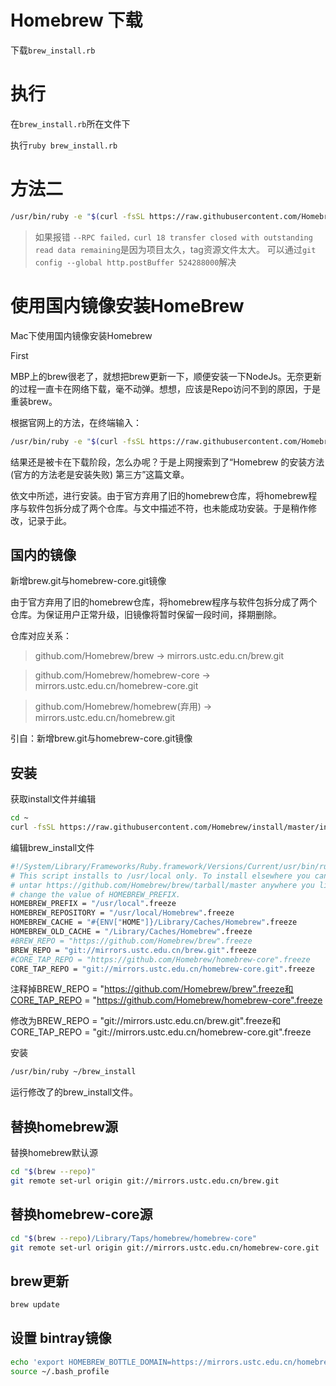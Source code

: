 # Homebrew 下载

下载`brew_install.rb`

# 执行

在`brew_install.rb`所在文件下

执行`ruby brew_install.rb`

# 方法二

```sh
/usr/bin/ruby -e "$(curl -fsSL https://raw.githubusercontent.com/Homebrew/install/master/install)"
```

> 如果报错 `--RPC failed，curl 18 transfer closed with outstanding read data remaining`是因为项目太久，tag资源文件太大。
可以通过`git config --global http.postBuffer 524288000`解决

# 使用国内镜像安装HomeBrew

Mac下使用国内镜像安装Homebrew

First

MBP上的brew很老了，就想把brew更新一下，顺便安装一下NodeJs。无奈更新的过程一直卡在网络下载，毫不动弹。想想，应该是Repo访问不到的原因，于是重装brew。

根据官网上的方法，在终端输入：

```sh
/usr/bin/ruby -e "$(curl -fsSL https://raw.githubusercontent.com/Homebrew/install/master/install)"
```
结果还是被卡在下载阶段，怎么办呢？于是上网搜索到了“Homebrew 的安装方法(官方的方法老是安装失败) 第三方”这篇文章。

依文中所述，进行安装。由于官方弃用了旧的homebrew仓库，将homebrew程序与软件包拆分成了两个仓库。与文中描述不符，也未能成功安装。于是稍作修改，记录于此。

## 国内的镜像
新增brew.git与homebrew-core.git镜像

由于官方弃用了旧的homebrew仓库，将homebrew程序与软件包拆分成了两个仓库。为保证用户正常升级，旧镜像将暂时保留一段时间，择期删除。

仓库对应关系：

> github.com/Homebrew/brew -> mirrors.ustc.edu.cn/brew.git

> github.com/Homebrew/homebrew-core -> mirrors.ustc.edu.cn/homebrew-core.git

> github.com/Homebrew/homebrew(弃用) -> mirrors.ustc.edu.cn/homebrew.git

引自：新增brew.git与homebrew-core.git镜像

## 安装
获取install文件并编辑
```sh
cd ~
curl -fsSL https://raw.githubusercontent.com/Homebrew/install/master/install >> brew_install
```

编辑brew_install文件
```sh
#!/System/Library/Frameworks/Ruby.framework/Versions/Current/usr/bin/ruby
# This script installs to /usr/local only. To install elsewhere you can just
# untar https://github.com/Homebrew/brew/tarball/master anywhere you like or
# change the value of HOMEBREW_PREFIX.
HOMEBREW_PREFIX = "/usr/local".freeze
HOMEBREW_REPOSITORY = "/usr/local/Homebrew".freeze
HOMEBREW_CACHE = "#{ENV["HOME"]}/Library/Caches/Homebrew".freeze
HOMEBREW_OLD_CACHE = "/Library/Caches/Homebrew".freeze
#BREW_REPO = "https://github.com/Homebrew/brew".freeze
BREW_REPO = "git://mirrors.ustc.edu.cn/brew.git".freeze
#CORE_TAP_REPO = "https://github.com/Homebrew/homebrew-core".freeze
CORE_TAP_REPO = "git://mirrors.ustc.edu.cn/homebrew-core.git".freeze
```

注释掉BREW_REPO = "https://github.com/Homebrew/brew".freeze和CORE_TAP_REPO = "https://github.com/Homebrew/homebrew-core".freeze

修改为BREW_REPO = "git://mirrors.ustc.edu.cn/brew.git".freeze和CORE_TAP_REPO = "git://mirrors.ustc.edu.cn/homebrew-core.git".freeze

安装
```sh
/usr/bin/ruby ~/brew_install 
```

运行修改了的brew_install文件。

## 替换homebrew源

替换homebrew默认源
```sh
cd "$(brew --repo)"
git remote set-url origin git://mirrors.ustc.edu.cn/brew.git
```

## 替换homebrew-core源
```sh
cd "$(brew --repo)/Library/Taps/homebrew/homebrew-core"
git remote set-url origin git://mirrors.ustc.edu.cn/homebrew-core.git
```

## brew更新
```sh
brew update
```

## 设置 bintray镜像
```sh
echo 'export HOMEBREW_BOTTLE_DOMAIN=https://mirrors.ustc.edu.cn/homebrew-bottles' >> ~/.bash_profile
source ~/.bash_profile
```

